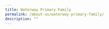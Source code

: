 ```yaml
---
title: Waterway Primary Family
permalink: /about-us/waterway-primary-family/
description: ""
---
```

